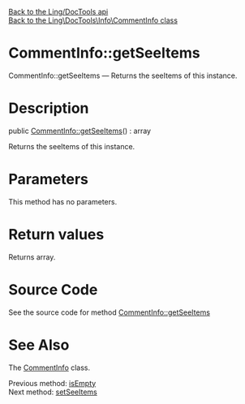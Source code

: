 [Back to the Ling/DocTools api](https://github.com/lingtalfi/DocTools/blob/master/doc/api/Ling/DocTools.md)<br>
[Back to the Ling\DocTools\Info\CommentInfo class](https://github.com/lingtalfi/DocTools/blob/master/doc/api/Ling/DocTools/Info/CommentInfo.md)


CommentInfo::getSeeItems
================



CommentInfo::getSeeItems — Returns the seeItems of this instance.




Description
================


public [CommentInfo::getSeeItems](https://github.com/lingtalfi/DocTools/blob/master/doc/api/Ling/DocTools/Info/CommentInfo/getSeeItems.md)() : array




Returns the seeItems of this instance.




Parameters
================

This method has no parameters.


Return values
================

Returns array.








Source Code
===========
See the source code for method [CommentInfo::getSeeItems](https://github.com/lingtalfi/DocTools/blob/master/Info/CommentInfo.php#L355-L358)


See Also
================

The [CommentInfo](https://github.com/lingtalfi/DocTools/blob/master/doc/api/Ling/DocTools/Info/CommentInfo.md) class.

Previous method: [isEmpty](https://github.com/lingtalfi/DocTools/blob/master/doc/api/Ling/DocTools/Info/CommentInfo/isEmpty.md)<br>Next method: [setSeeItems](https://github.com/lingtalfi/DocTools/blob/master/doc/api/Ling/DocTools/Info/CommentInfo/setSeeItems.md)<br>

